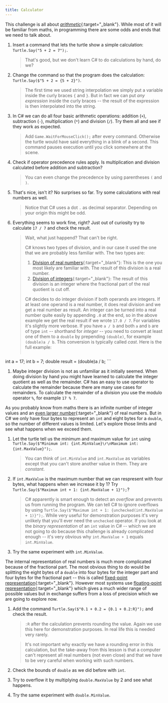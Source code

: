 ```yaml
---
title: Calculator
---
```


This challenge is all about [*arithmetic*](https://en.wikipedia.org/wiki/Arithmetic){:target="_blank"}. While most of it will be familiar from maths, in programming there are some odds and ends that we need to talk about.

1. Insert a command that lets the turtle show a simple calculation: `Turtle.Say("5 + 2 = 7");`.
    > That's good, but we don't learn C# to do calculations by hand, do we?
1. Change the command so that the program does the calculation: `Turtle.Say($"5 + 2 = {5 + 2}")`.
    > The first time we used string interpolation we simply put a variable inside the curly braces `{` and `}`. But in fact we can put *any expression* inside the curly braces -- the result of the expression is then interpolated into the string.
1. In C# we can do all four basic arithmetic operations: addition (`+`), subtraction (`-`), multiplication (`*`) and division (`/`). Try them all and see if they work as expected.
    > Add `Game.WaitForMouseClick();` after every command. Otherwise the turtle would have said everything in a blink of a second. This command pauses execution until you click somewhere at the scene.
1. Check if operator precedence rules apply. Is multiplication and division calculated before addition and subtraction?
    > You can even change the precedence by using parentheses `(` and `)`.
1. That's nice, isn't it? No surprises so far. Try some calculations with real numbers as well.
    > Notice that C# uses a dot `.` as decimal separator. Depending on your origin this might be odd.
1. Everything seems to work fine, right? Just out of curiosity try to calculate `17 / 7` and check the result.
    > Wait, what just happend? That can't be right.
    >
    > C# knows two types of division, and in our case it used the one that we are probably less familiar with. The two types are:
    > 1. [Division of real numbers](https://en.wikipedia.org/wiki/Division_(mathematics)#Of_real_numbers){:target="_blank"}: This is the one you most likely are familiar with. The result of this division is a real number.
    > 1. [Division of integers](https://en.wikipedia.org/wiki/Division_(mathematics)#Of_integers){:target="_blank"}: The result of this division is an integer where the fractional part of the real quotient is cut off.
    >
    > C# decides to do integer division if both operands are integers. If at least one operand is a real number, it does real division and we get a real number as result.
    > An integer can be turned into a real number quite easily by appending `.0` at the end, so in the above example we get the real result if we wrote `17.0 / 7`.
    > For variables it's slightly more verbose. If you have `a / b` and both `a` and `b` are of type `int` -- shorthand for *integer* -- you need to convert at least one of them to a `double` by prepending `(double)`, for example `(double)a / b`. This conversion is typically called *cast*. Here is the full example:
    >
    > ```csharp
int a = 17;
int b = 7;
double result = (double)a / b;
      ```
1. Maybe integer division is not as unfamiliar as it initially seemed. When doing division by hand you might have learned to calculate the integer quotient as well as the remainder. C# has an easy to use operator to calculate the remainder because there are many use cases for remainders. To calculate the remainder of a division you use the modulo operator `%`, for example `17 % 7`.

As you probably know from maths there is an infinite number of integer values and an [even larger number](https://en.wikipedia.org/wiki/Uncountable_set){:target="_blank"} of real numbers. But in C# we only have four bytes to represent an `int` and eight bytes for a `double`, so the number of different values is limited. Let's explore those limits and see what happens when we exceed them.

1. Let the turtle tell us the minimum and maximum value for `int` using `Turtle.Say($"Minimum int: {int.MinValue}\r\nMaximum int: {int.MaxValue}");`.
    > You can think of `int.MinValue` and `int.MaxValue` as variables except that you can't store another value in them. They are *constant*.
1. If `int.MaxValue` is the maximum number that we can respresent with four bytes, what happens when we increase it by 1? Try `Turtle.Say($"Maximum int + 1: {int.MaxValue + 1}");`?
    > C# apparently is smart enough to detect an *overflow* and prevents us from running the program. We can tell C# to ignore overflows by using `Turtle.Say($"Maximum int + 1: {unchecked(int.MaxValue + 1)}");`. While very useful for demonstration purposes it's very unlikely that you'll ever need the `unchecked` operator. If you look at the *binary representation* of an `int` value in C# -- which we are not going to do because this challenge is already complicated enough -- it's very obvious why `int.MaxValue + 1` equals `int.MinValue`.
1. Try the same experiment with `int.MinValue`.

The internal representation of real numbers is much more complicated because of the fractional part. The most obvious thing to do would be splitting the eight bytes of a `double` into four bytes for the integer part and four bytes for the fractional part -- this is called [fixed-point representation](https://en.wikipedia.org/wiki/Fixed-point_arithmetic){:target="_blank"}. However most systems use [floating-point representation](https://en.wikipedia.org/wiki/Floating-point_arithmetic){:target="_blank"} which gives a much wider range of possible values but in exchange suffers from a loss of precision which we are going to explore now.

1. Add the command `Turtle.Say($"0.1 + 0.2 = {0.1 + 0.2:R}");` and check the result.
    > `:R` after the calculation prevents rounding the value. Again we use this here for demonstration purposes. In real life this is needed very rarely.

    > It's not important why exactly we have a rounding error in this calculation, but the take-away from this lesson is that a computer can't represent all real numbers (not even close) and that we have to be very careful when working with such numbers.
1. Check the bounds of `double` as we did before with `int`.
1. Try to overflow it by multiplying `double.MaxValue` by 2 and see what happens.
1. Try the same experiment with `double.MinValue`.

